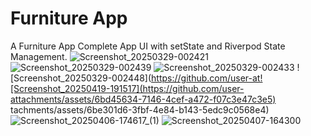 # Furniture App 

A Furniture App Complete App UI with setState and Riverpod State Management.
![Screenshot_20250329-002421](https://github.com/user-attachments/assets/3f6cfd55-1273-4621-b034-6006c1494711)
![Screenshot_20250329-002439](https://github.com/user-attachments/assets/fb9a4e6d-8291-4552-91ee-8ce6af0c42d2)
![Screenshot_20250329-002433](https://github.com/user-attachments/assets/708ebfc3-33b9-406a-a07d-b12c75e83de4)
![Screenshot_20250329-002448](https://github.com/user-at![Screenshot_20250419-191517](https://github.com/user-attachments/assets/6bd45634-7146-4cef-a472-f07c3e47c3e5)
tachments/assets/6be301d6-3fbf-4e84-b143-5edc9c0568e4)
![Screenshot_20250406-174617_(1)](https://github.com/user-attachments/assets/974e4ccb-24ae-4760-ad36-24bf4928474f)
![Screenshot_20250407-164300](https://github.com/user-attachments/assets/2e037533-0491-4af7-9a2e-b50f68f29d8d)
